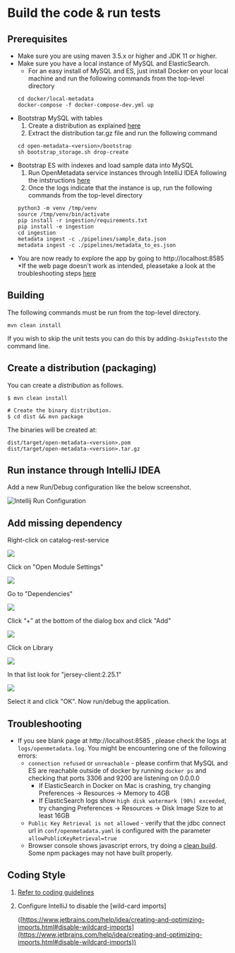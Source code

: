 # Build the code & run tests

## Prerequisites

* Make sure you are using maven 3.5.x or higher and JDK 11 or higher. 
* Make sure you have a local instance of MySQL and ElasticSearch.
    * For an easy install of MySQL and ES, just install Docker on your local machine and run the following commands from the top-level directory
    ```
    cd docker/local-metadata
    docker-compose -f docker-compose-dev.yml up
    ```
* Bootstrap MySQL with tables
    1. Create a distribution as explained [here](#create-a-distribution-packaging)
    2. Extract the distribution tar.gz file and run the following command
    ```
    cd open-metadata-<version>/bootstrap
    sh bootstrap_storage.sh drop-create
    ```
* Bootstrap ES with indexes and load sample data into MySQL
    1. Run OpenMetadata service instances through IntelliJ IDEA following the intstructions [here](#run-instance-through-intellij-idea)
    2. Once the logs indicate that the instance is up, run the following commands from the top-level directory
    ```
    python3 -m venv /tmp/venv
    source /tmp/venv/bin/activate
    pip install -r ingestion/requirements.txt
    pip install -e ingestion
    cd ingestion
    metadata ingest -c ./pipelines/sample_data.json
    metadata ingest -c ./pipelines/metadata_to_es.json
    ```
* You are now ready to explore the app by going to http://localhost:8585
    *If the web page doesn't work as intended, pleasetake a look at the troubleshooting steps [here](#troubleshooting)

## Building

The following commands must be run from the top-level directory.

`mvn clean install`

If you wish to skip the unit tests you can do this by adding`-DskipTests`to the command line.

## Create a distribution (packaging)

You can create a _distribution_ as follows.

```
$ mvn clean install

# Create the binary distribution.
$ cd dist && mvn package
```

The binaries will be created at:

```
dist/target/open-metadata-<version>.pom
dist/target/open-metadata-<version>.tar.gz
```

## Run instance through IntelliJ IDEA

Add a new Run/Debug configuration like the below screenshot.

![Intellij Run Configuration](<../../.gitbook/assets/image (1).png>)

## Add missing dependency

Right-click on catalog-rest-service

![](../../.gitbook/assets/image-1-.png)

Click on "Open Module Settings"

![](../../.gitbook/assets/image-2-.png)

Go to "Dependencies"

![](../../.gitbook/assets/image-3-.png)

Click “+” at the bottom of the dialog box and click "Add"

![](../../.gitbook/assets/image-4-.png)

Click on Library

![](../../.gitbook/assets/image-5-.png)

In that list look for "jersey-client:2.25.1"

![](../../.gitbook/assets/image-6-.png)

Select it and click "OK". Now run/debug the application.

## Troubleshooting
* If you see blank page at http://localhost:8585 , please check the logs at `logs/openmetadata.log`. You might be encountering one of the following errors: 
    * `connection refused` or `unreachable` - please confirm that MySQL and ES are reachable outside of docker by running `docker ps` and  checking that ports 3306 and 9200 are listening on 0.0.0.0
        * If ElasticSearch in Docker on Mac is crashing, try changing Preferences -> Resources -> Memory to 4GB
        * If ElasticSearch logs show `high disk watermark [90%] exceeded`, try changing Preferences -> Resources -> Disk Image Size to at least 16GB
    * `Public Key Retrieval is not allowed` - verify that the jdbc connect url in `conf/openmetadata.yaml` is configured with the parameter `allowPublicKeyRetrieval=true`
    * Browser console shows javascript errors, try doing a [clean build](#building). Some npm packages may not have built properly.

## Coding Style

1. [Refer to coding guidelines](coding-style.md)
2.  Configure IntelliJ to disable the \[wild-card imports]

    ([https://www.jetbrains.com/help/idea/creating-and-optimizing-imports.html#disable-wildcard-imports](https://www.jetbrains.com/help/idea/creating-and-optimizing-imports.html#disable-wildcard-imports))
